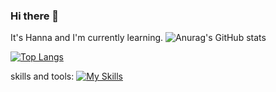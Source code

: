 ### Hi there 👋

It's Hanna and I'm currently learning.
![Anurag's GitHub stats](https://github-readme-stats.vercel.app/api?username=HannaParsa&show_icons=true&theme=transparent)

[![Top Langs](https://github-readme-stats.vercel.app/api/top-langs/?username=HannaParsa&layout=compact)](https://github.com/anuraghazra/github-readme-stats)

skills and tools:
[![My Skills](https://skillicons.dev/icons?i=js,html,css,cs,c,cpp,dotnet,java,linkedin,postman,py,vscode,idea,git,bootstrap)](https://skillicons.dev)
<!--
**HannaParsa/HannaParsa** is a ✨ _special_ ✨ repository because its `README.md` (this file) appears on your GitHub profile.

*** It's Hanna Parsa and I'm currently learning***


